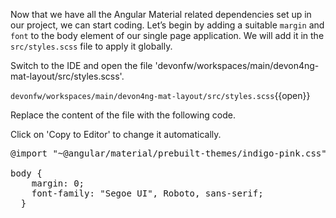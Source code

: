 Now that we have all the Angular Material related dependencies set up in our project, we can start coding. Let’s begin by adding a suitable `margin` and `font` to the body element of our single page application. We will add it in the `src/styles.scss` file to apply it globally.


Switch to the IDE and open the file 'devonfw/workspaces/main/devon4ng-mat-layout/src/styles.scss'.

`devonfw/workspaces/main/devon4ng-mat-layout/src/styles.scss`{{open}}


Replace the content of the file with the following code.


Click on 'Copy to Editor' to change it automatically.

<pre class="file" data-filename="devonfw/workspaces/main/devon4ng-mat-layout/src/styles.scss" data-target="replace" data-marker="">
@import &#34;~@angular/material/prebuilt-themes/indigo-pink.css&#34;;

body {
    margin: 0;
    font-family: &#34;Segoe UI&#34;, Roboto, sans-serif;
  }</pre>

